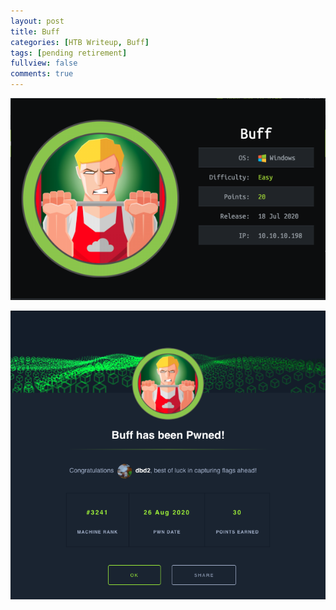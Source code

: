 ```yaml
---
layout: post
title: Buff
categories: [HTB Writeup, Buff]
tags: [pending retirement]
fullview: false
comments: true
---
```


![buff](/images/buff.png)

![buff pwned](/images/buff_pwn.png)